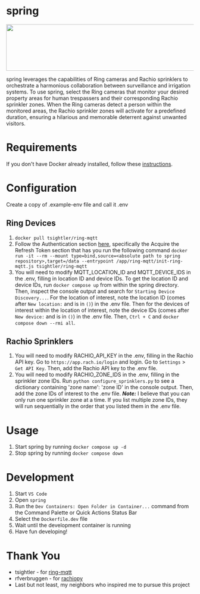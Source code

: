 # spring

<img src="https://github.com/mgibbs1259/spring/assets/32986518/68b3ea94-a14b-42c2-baaa-0dee070c3b43" width="550" height="125">

spring leverages the capabilities of Ring cameras and Rachio sprinklers to orchestrate a harmonious collaboration between surveillance and irrigation systems. To use spring, select the Ring cameras that monitor your desired property areas for human trespassers and their corresponding Rachio sprinkler zones. When the Ring cameras detect a person within the monitored areas, the Rachio sprinkler zones will activate for a predefined duration, ensuring a hilarious and memorable deterrent against unwanted visitors.

# Requirements

If you don't have Docker already installed, follow these [instructions](https://www.docker.com/products/docker-desktop/).

# Configuration

Create a copy of .example-env file and call it .env

## Ring Devices

1. `docker pull tsightler/ring-mqtt`
2. Follow the Authentication section [here](<https://github.com/tsightler/ring-mqtt/wiki/Installation-(Docker)>), specifically the Acquire the Refresh Token section that has you run the following command `docker run -it --rm --mount type=bind,source=<absolute path to spring repository>,target=/data --entrypoint /app/ring-mqtt/init-ring-mqtt.js tsightler/ring-mqtt`
3. You will need to modify MQTT_LOCATION_ID and MQTT_DEVICE_IDS in the .env, filling in location ID and device IDs. To get the location ID and device IDs, run `docker compose up` from within the spring directory. Then, inspect the console output and search for `Starting Device Discovery...`. For the location of interest, note the location ID (comes after `New location:` and is in `()`) in the .env file. Then for the devices of interest within the location of interest, note the device IDs (comes after `New device:` and is in `()`) in the .env file. Then, `Ctrl + C` and `docker compose down --rmi all`.

## Rachio Sprinklers

1. You will need to modify RACHIO_API_KEY in the .env, filling in the Rachio API key. Go to `https://app.rach.io/login` and login. Go to `Settings` > `Get API Key`. Then, add the Rachio API key to the .env file.
2. You will need to modify RACHIO_ZONE_IDS in the .env, filling in the sprinkler zone IDs. Run `python configure_sprinklers.py` to see a dictionary containing 'zone name': 'zone ID' in the console output. Then, add the zone IDs of interest to the .env file. **_Note:_** I believe that you can only run one sprinkler zone at a time. If you list multiple zone IDs, they will run sequentially in the order that you listed them in the .env file.

# Usage

1. Start spring by running `docker compose up -d`
2. Stop spring by running `docker compose down`

# Development

1. Start `VS Code`
2. Open `spring`
3. Run the `Dev Containers: Open Folder in Container...` command from the Command Palette or Quick Actions Status Bar
4. Select the `Dockerfile.dev` file
5. Wait until the development container is running
6. Have fun developing!

# Thank You

-    tsightler - for [ring-mqtt](https://github.com/tsightler/ring-mqtt)
-    rfverbruggen - for [rachiopy](https://github.com/rfverbruggen/rachiopy)
-    Last but not least, my neighbors who inspired me to pursue this project
